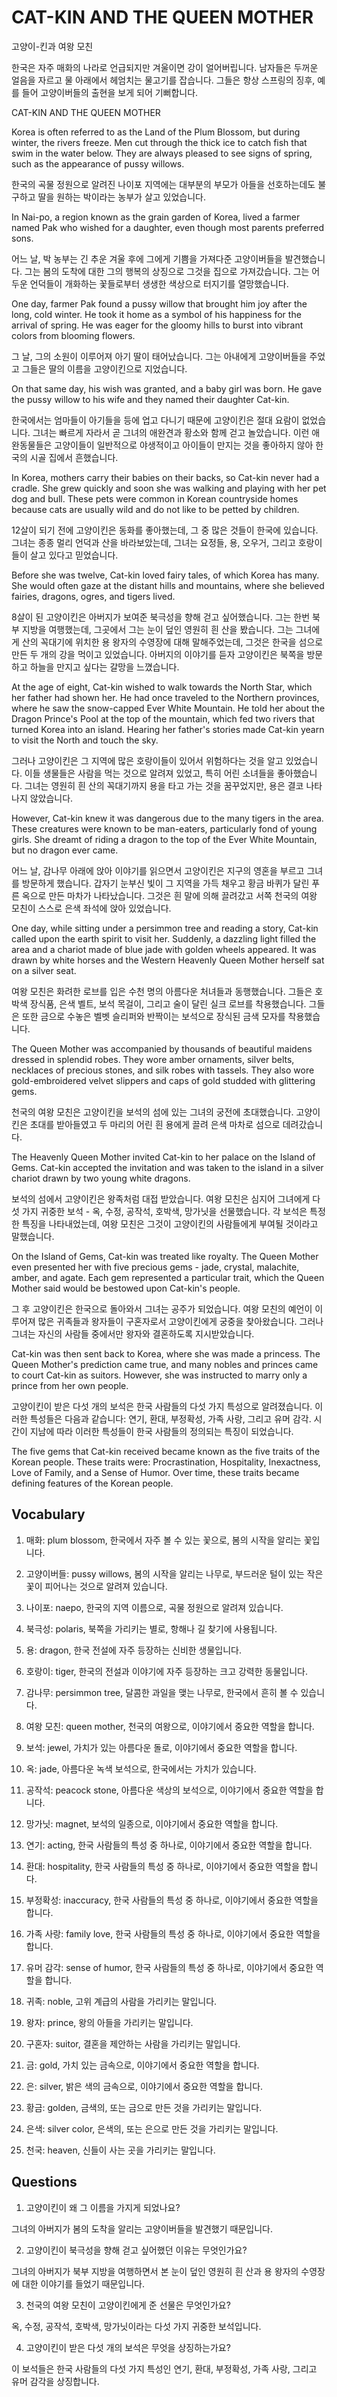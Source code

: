 # CAT-KIN AND THE QUEEN MOTHER

고양이-킨과 여왕 모친

한국은 자주 매화의 나라로 언급되지만 겨울이면 강이 얼어버립니다. 남자들은 두꺼운 얼음을 자르고 물 아래에서 헤엄치는 물고기를 잡습니다. 그들은 항상 스프링의 징후, 예를 들어 고양이버들의 출현을 보게 되어 기뻐합니다.

CAT-KIN AND THE QUEEN MOTHER

Korea is often referred to as the Land of the Plum Blossom, but during winter, the rivers freeze. Men cut through the thick ice to catch fish that swim in the water below. They are always pleased to see signs of spring, such as the appearance of pussy willows.

한국의 곡물 정원으로 알려진 나이포 지역에는 대부분의 부모가 아들을 선호하는데도 불구하고 딸을 원하는 박이라는 농부가 살고 있었습니다.

In Nai-po, a region known as the grain garden of Korea, lived a farmer named Pak who wished for a daughter, even though most parents preferred sons.

어느 날, 박 농부는 긴 추운 겨울 후에 그에게 기쁨을 가져다준 고양이버들을 발견했습니다. 그는 봄의 도착에 대한 그의 행복의 상징으로 그것을 집으로 가져갔습니다. 그는 어두운 언덕들이 개화하는 꽃들로부터 생생한 색상으로 터지기를 열망했습니다.

One day, farmer Pak found a pussy willow that brought him joy after the long, cold winter. He took it home as a symbol of his happiness for the arrival of spring. He was eager for the gloomy hills to burst into vibrant colors from blooming flowers.

그 날, 그의 소원이 이루어져 아기 딸이 태어났습니다. 그는 아내에게 고양이버들을 주었고 그들은 딸의 이름을 고양이킨으로 지었습니다.

On that same day, his wish was granted, and a baby girl was born. He gave the pussy willow to his wife and they named their daughter Cat-kin.

한국에서는 엄마들이 아기들을 등에 업고 다니기 때문에 고양이킨은 절대 요람이 없었습니다. 그녀는 빠르게 자라서 곧 그녀의 애완견과 황소와 함께 걷고 놀았습니다. 이런 애완동물들은 고양이들이 일반적으로 야생적이고 아이들이 만지는 것을 좋아하지 않아 한국의 시골 집에서 흔했습니다.

In Korea, mothers carry their babies on their backs, so Cat-kin never had a cradle. She grew quickly and soon she was walking and playing with her pet dog and bull. These pets were common in Korean countryside homes because cats are usually wild and do not like to be petted by children.

12살이 되기 전에 고양이킨은 동화를 좋아했는데, 그 중 많은 것들이 한국에 있습니다. 그녀는 종종 멀리 언덕과 산을 바라보았는데, 그녀는 요정들, 용, 오우거, 그리고 호랑이들이 살고 있다고 믿었습니다.

Before she was twelve, Cat-kin loved fairy tales, of which Korea has many. She would often gaze at the distant hills and mountains, where she believed fairies, dragons, ogres, and tigers lived.

8살이 된 고양이킨은 아버지가 보여준 북극성을 향해 걷고 싶어했습니다. 그는 한번 북부 지방을 여행했는데, 그곳에서 그는 눈이 덮인 영원히 흰 산을 봤습니다. 그는 그녀에게 산의 꼭대기에 위치한 용 왕자의 수영장에 대해 말해주었는데, 그것은 한국을 섬으로 만든 두 개의 강을 먹이고 있었습니다. 아버지의 이야기를 듣자 고양이킨은 북쪽을 방문하고 하늘을 만지고 싶다는 갈망을 느꼈습니다.

At the age of eight, Cat-kin wished to walk towards the North Star, which her father had shown her. He had once traveled to the Northern provinces, where he saw the snow-capped Ever White Mountain. He told her about the Dragon Prince's Pool at the top of the mountain, which fed two rivers that turned Korea into an island. Hearing her father's stories made Cat-kin yearn to visit the North and touch the sky.

그러나 고양이킨은 그 지역에 많은 호랑이들이 있어서 위험하다는 것을 알고 있었습니다. 이들 생물들은 사람을 먹는 것으로 알려져 있었고, 특히 어린 소녀들을 좋아했습니다. 그녀는 영원히 흰 산의 꼭대기까지 용을 타고 가는 것을 꿈꾸었지만, 용은 결코 나타나지 않았습니다.

However, Cat-kin knew it was dangerous due to the many tigers in the area. These creatures were known to be man-eaters, particularly fond of young girls. She dreamt of riding a dragon to the top of the Ever White Mountain, but no dragon ever came.

어느 날, 감나무 아래에 앉아 이야기를 읽으면서 고양이킨은 지구의 영혼을 부르고 그녀를 방문하게 했습니다. 갑자기 눈부신 빛이 그 지역을 가득 채우고 황금 바퀴가 달린 푸른 옥으로 만든 마차가 나타났습니다. 그것은 흰 말에 의해 끌려갔고 서쪽 천국의 여왕 모친이 스스로 은색 좌석에 앉아 있었습니다.

One day, while sitting under a persimmon tree and reading a story, Cat-kin called upon the earth spirit to visit her. Suddenly, a dazzling light filled the area and a chariot made of blue jade with golden wheels appeared. It was drawn by white horses and the Western Heavenly Queen Mother herself sat on a silver seat.

여왕 모친은 화려한 로브를 입은 수천 명의 아름다운 처녀들과 동행했습니다. 그들은 호박색 장식품, 은색 벨트, 보석 목걸이, 그리고 술이 달린 실크 로브를 착용했습니다. 그들은 또한 금으로 수놓은 벨벳 슬리퍼와 반짝이는 보석으로 장식된 금색 모자를 착용했습니다.

The Queen Mother was accompanied by thousands of beautiful maidens dressed in splendid robes. They wore amber ornaments, silver belts, necklaces of precious stones, and silk robes with tassels. They also wore gold-embroidered velvet slippers and caps of gold studded with glittering gems.

천국의 여왕 모친은 고양이킨을 보석의 섬에 있는 그녀의 궁전에 초대했습니다. 고양이킨은 초대를 받아들였고 두 마리의 어린 흰 용에게 끌려 은색 마차로 섬으로 데려갔습니다.

The Heavenly Queen Mother invited Cat-kin to her palace on the Island of Gems. Cat-kin accepted the invitation and was taken to the island in a silver chariot drawn by two young white dragons.

보석의 섬에서 고양이킨은 왕족처럼 대접 받았습니다. 여왕 모친은 심지어 그녀에게 다섯 가지 귀중한 보석 - 옥, 수정, 공작석, 호박색, 망가닛을 선물했습니다. 각 보석은 특정한 특징을 나타내었는데, 여왕 모친은 그것이 고양이킨의 사람들에게 부여될 것이라고 말했습니다.

On the Island of Gems, Cat-kin was treated like royalty. The Queen Mother even presented her with five precious gems - jade, crystal, malachite, amber, and agate. Each gem represented a particular trait, which the Queen Mother said would be bestowed upon Cat-kin's people.

그 후 고양이킨은 한국으로 돌아와서 그녀는 공주가 되었습니다. 여왕 모친의 예언이 이루어져 많은 귀족들과 왕자들이 구혼자로서 고양이킨에게 궁중을 찾아왔습니다. 그러나 그녀는 자신의 사람들 중에서만 왕자와 결혼하도록 지시받았습니다.

Cat-kin was then sent back to Korea, where she was made a princess. The Queen Mother's prediction came true, and many nobles and princes came to court Cat-kin as suitors. However, she was instructed to marry only a prince from her own people.

고양이킨이 받은 다섯 개의 보석은 한국 사람들의 다섯 가지 특성으로 알려졌습니다. 이러한 특성들은 다음과 같습니다: 연기, 환대, 부정확성, 가족 사랑, 그리고 유머 감각. 시간이 지남에 따라 이러한 특성들이 한국 사람들의 정의되는 특징이 되었습니다.

The five gems that Cat-kin received became known as the five traits of the Korean people. These traits were: Procrastination, Hospitality, Inexactness, Love of Family, and a Sense of Humor. Over time, these traits became defining features of the Korean people.

## Vocabulary

1. 매화: plum blossom, 한국에서 자주 볼 수 있는 꽃으로, 봄의 시작을 알리는 꽃입니다.

2. 고양이버들: pussy willows, 봄의 시작을 알리는 나무로, 부드러운 털이 있는 작은 꽃이 피어나는 것으로 알려져 있습니다.

3. 나이포: naepo, 한국의 지역 이름으로, 곡물 정원으로 알려져 있습니다.

4. 북극성: polaris, 북쪽을 가리키는 별로, 항해나 길 찾기에 사용됩니다.

5. 용: dragon, 한국 전설에 자주 등장하는 신비한 생물입니다.

6. 호랑이: tiger, 한국의 전설과 이야기에 자주 등장하는 크고 강력한 동물입니다.

7. 감나무: persimmon tree, 달콤한 과일을 맺는 나무로, 한국에서 흔히 볼 수 있습니다.

8. 여왕 모친: queen mother, 천국의 여왕으로, 이야기에서 중요한 역할을 합니다.

9. 보석: jewel, 가치가 있는 아름다운 돌로, 이야기에서 중요한 역할을 합니다.

10. 옥: jade, 아름다운 녹색 보석으로, 한국에서는 가치가 있습니다.

11. 공작석: peacock stone, 아름다운 색상의 보석으로, 이야기에서 중요한 역할을 합니다.

12. 망가닛: magnet, 보석의 일종으로, 이야기에서 중요한 역할을 합니다.

13. 연기: acting, 한국 사람들의 특성 중 하나로, 이야기에서 중요한 역할을 합니다.

14. 환대: hospitality, 한국 사람들의 특성 중 하나로, 이야기에서 중요한 역할을 합니다.

15. 부정확성: inaccuracy, 한국 사람들의 특성 중 하나로, 이야기에서 중요한 역할을 합니다.

16. 가족 사랑: family love, 한국 사람들의 특성 중 하나로, 이야기에서 중요한 역할을 합니다.

17. 유머 감각: sense of humor, 한국 사람들의 특성 중 하나로, 이야기에서 중요한 역할을 합니다.

18. 귀족: noble, 고위 계급의 사람을 가리키는 말입니다.

19. 왕자: prince, 왕의 아들을 가리키는 말입니다.

20. 구혼자: suitor, 결혼을 제안하는 사람을 가리키는 말입니다.

21. 금: gold, 가치 있는 금속으로, 이야기에서 중요한 역할을 합니다.

22. 은: silver, 밝은 색의 금속으로, 이야기에서 중요한 역할을 합니다.

23. 황금: golden, 금색의, 또는 금으로 만든 것을 가리키는 말입니다.

24. 은색: silver color, 은색의, 또는 은으로 만든 것을 가리키는 말입니다.

25. 천국: heaven, 신들이 사는 곳을 가리키는 말입니다.

## Questions

1. 고양이킨이 왜 그 이름을 가지게 되었나요?

그녀의 아버지가 봄의 도착을 알리는 고양이버들을 발견했기 때문입니다.

2. 고양이킨이 북극성을 향해 걷고 싶어했던 이유는 무엇인가요?

그녀의 아버지가 북부 지방을 여행하면서 본 눈이 덮인 영원히 흰 산과 용 왕자의 수영장에 대한 이야기를 들었기 때문입니다.

3. 천국의 여왕 모친이 고양이킨에게 준 선물은 무엇인가요?

옥, 수정, 공작석, 호박색, 망가닛이라는 다섯 가지 귀중한 보석입니다.

4. 고양이킨이 받은 다섯 개의 보석은 무엇을 상징하는가요?

이 보석들은 한국 사람들의 다섯 가지 특성인 연기, 환대, 부정확성, 가족 사랑, 그리고 유머 감각을 상징합니다.

